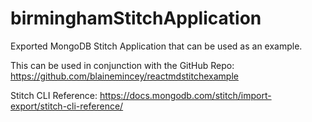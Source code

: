 # birminghamStitchApplication
Exported MongoDB Stitch Application that can be used as an example.

This can be used in conjunction with the GitHub Repo:
https://github.com/blainemincey/reactmdstitchexample

Stitch CLI Reference:
https://docs.mongodb.com/stitch/import-export/stitch-cli-reference/

